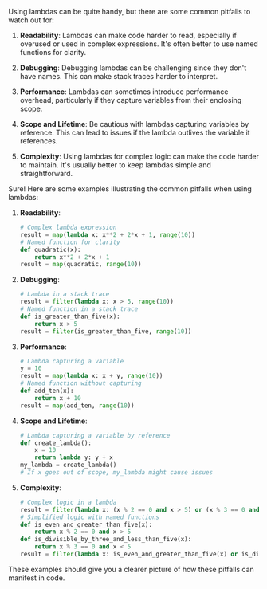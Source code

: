 Using lambdas can be quite handy, but there are some common pitfalls to watch out for:

1. **Readability**: Lambdas can make code harder to read, especially if overused or used in complex expressions. It's often better to use named functions for clarity.

2. **Debugging**: Debugging lambdas can be challenging since they don't have names. This can make stack traces harder to interpret.

3. **Performance**: Lambdas can sometimes introduce performance overhead, particularly if they capture variables from their enclosing scope.

4. **Scope and Lifetime**: Be cautious with lambdas capturing variables by reference. This can lead to issues if the lambda outlives the variable it references.

5. **Complexity**: Using lambdas for complex logic can make the code harder to maintain. It's usually better to keep lambdas simple and straightforward.

Sure! Here are some examples illustrating the common pitfalls when using lambdas:

1. **Readability**:
   ```python
   # Complex lambda expression
   result = map(lambda x: x**2 + 2*x + 1, range(10))
   # Named function for clarity
   def quadratic(x):
       return x**2 + 2*x + 1
   result = map(quadratic, range(10))
   ```

2. **Debugging**:
   ```python
   # Lambda in a stack trace
   result = filter(lambda x: x > 5, range(10))
   # Named function in a stack trace
   def is_greater_than_five(x):
       return x > 5
   result = filter(is_greater_than_five, range(10))
   ```

3. **Performance**:
   ```python
   # Lambda capturing a variable
   y = 10
   result = map(lambda x: x + y, range(10))
   # Named function without capturing
   def add_ten(x):
       return x + 10
   result = map(add_ten, range(10))
   ```

4. **Scope and Lifetime**:
   ```python
   # Lambda capturing a variable by reference
   def create_lambda():
       x = 10
       return lambda y: y + x
   my_lambda = create_lambda()
   # If x goes out of scope, my_lambda might cause issues
   ```

5. **Complexity**:
   ```python
   # Complex logic in a lambda
   result = filter(lambda x: (x % 2 == 0 and x > 5) or (x % 3 == 0 and x < 5), range(10))
   # Simplified logic with named functions
   def is_even_and_greater_than_five(x):
       return x % 2 == 0 and x > 5
   def is_divisible_by_three_and_less_than_five(x):
       return x % 3 == 0 and x < 5
   result = filter(lambda x: is_even_and_greater_than_five(x) or is_divisible_by_three_and_less_than_five(x), range(10))
   ```

These examples should give you a clearer picture of how these pitfalls can manifest in code.
